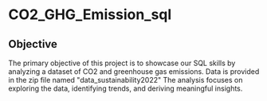 # CO2_GHG_Emission_sql

## Objective
The primary objective of this project is to showcase our SQL skills by analyzing a dataset of CO2 and greenhouse gas emissions. Data is provided in the zip file named "data_sustainability2022" The analysis focuses on exploring the data, identifying trends, and deriving meaningful insights.
